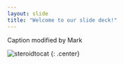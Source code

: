 ```yaml
---
layout: slide
title: "Welcome to our slide deck!"
---
```


Caption modified by Mark

![steroidtocat](https://octodex.github.com/images/steroidtocat.png)
{: .center}
